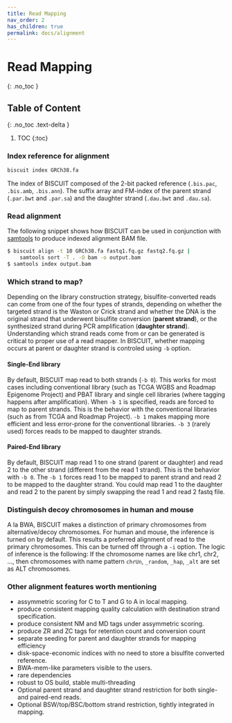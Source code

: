 ```yaml
---
title: Read Mapping
nav_order: 2
has_children: true
permalink: docs/alignment
---
```


# Read Mapping
{: .no_toc }

## Table of Content
{: .no_toc .text-delta }

1. TOC
{:toc}

### Index reference for alignment

```bash
biscuit index GRCh38.fa
```

The index of BISCUIT composed of the 2-bit packed reference
(`.bis.pac`, `.bis.amb`, `.bis.ann`). The suffix array and
FM-index of the parent strand (`.par.bwt` and `.par.sa`) and
the daughter strand (`.dau.bwt` and `.dau.sa`).

### Read alignment

The following snippet shows how BISCUIT can be used in conjunction
with [samtools](https://github.com/samtools/samtools) to produce
indexed alignment BAM file.
```bash
$ biscuit align -t 10 GRCh38.fa fastq1.fq.gz fastq2.fq.gz | 
    samtools sort -T . -O bam -o output.bam
$ samtools index output.bam
```

### Which strand to map?

Depending on the library construction strategy, bisulfite-converted
reads can come from one of the four types of strands, depending on
whether the targeted strand is the Waston or Crick strand and whether
the DNA is the original strand that underwent bisulfite conversion
(__parent strand__), or the synthesized strand during PCR
amplification (__daughter strand__). Understanding which strand reads
come from or can be generated is critical to proper use of a read
mapper. In BISCUIT, whether mapping occurs at parent or daughter
strand is controled using `-b` option.

#### Single-End library

By default, BISCUIT map read to both strands (`-b 0`). This works for
most cases including conventional library (such as TCGA WGBS and
Roadmap Epigenome Project) and PBAT library and single cell libraries
(where tagging happens after amplification). When `-b 1` is specified,
reads are forced to map to parent strands. This is the behavior with
the conventional libraries (such as from TCGA and Roadmap
Project). `-b 1` makes mapping more efficient and less error-prone for
the conventional libraries. `-b 3` (rarely used) forces reads to be
mapped to daughter strands.


#### Paired-End library

By default, BISCUIT map read 1 to one strand (parent or daughter) and
read 2 to the other strand (different from the read 1 strand). This is
the behavior with `-b 0`. The `-b 1` forces read 1 to be mapped to
parent strand and read 2 to be mapped to the daughter strand. You
could map read 1 to the daughter and read 2 to the parent by simply
swapping the read 1 and read 2 fastq file.


### Distinguish decoy chromosomes in human and mouse

A la BWA, BISCUIT makes a distinction of primary chromosomes from
alternative/decoy chromosomes. For human and mouse, the inference is
turned on by default. This results a preferred alignment of read to
the primary chromosomes. This can be turned off through a `-i` option.
The logic of inference is the following: If the chromosome names are
like chr1, chr2, ..., then chromosomes with name pattern `chrUn`,
`_random`, `_hap`, `_alt` are set as ALT chromosomes.

### Other alignment features worth mentioning

- assymmetric scoring for C to T and G to A in local mapping.
- produce consistent mapping quality calculation with destination
  strand specification.
- produce consistent NM and MD tags under assymmetric scoring.
- produce ZR and ZC tags for retention count and conversion count
- separate seeding for parent and daughter strands for mapping
  efficiency
- disk-space-economic indices with no need to store a bisulfite
  converted reference.
- BWA-mem-like parameters visible to the users.
- rare dependencies
- robust to OS build, stable multi-threading
- Optional parent strand and daughter strand restriction for both
  single- and paired-end reads.
- Optional BSW/top/BSC/bottom strand restriction, tightly integrated
  in mapping.

